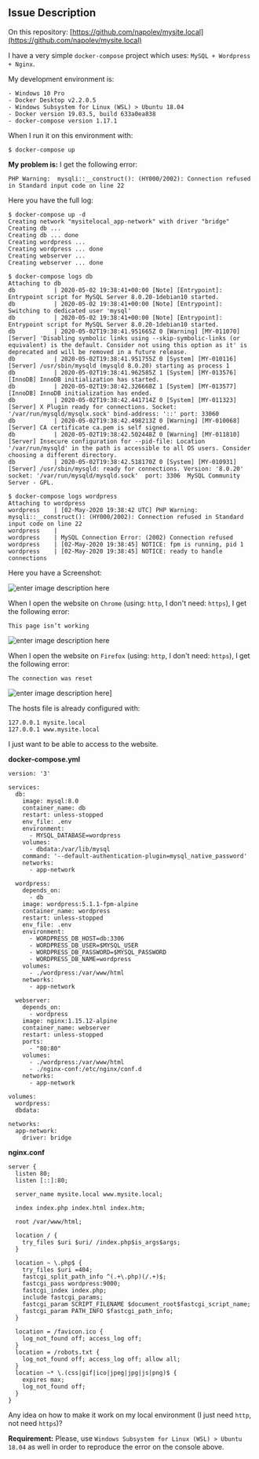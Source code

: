 ## Issue Description

On this repository:  [https://github.com/napolev/mysite.local](https://github.com/napolev/mysite.local)

I have a very simple  `docker-compose`  project which uses:  `MySQL + Wordpress + Nginx`.

My development environment is:

```
- Windows 10 Pro
- Docker Desktop v2.2.0.5
- Windows Subsystem for Linux (WSL) > Ubuntu 18.04
- Docker version 19.03.5, build 633a0ea838
- docker-compose version 1.17.1
```

When I run it on this environment with:

```
$ docker-compose up
```

**My problem is:**  I get the following error:

```
PHP Warning:  mysqli::__construct(): (HY000/2002): Connection refused in Standard input code on line 22
```

Here you have the full log:

```
$ docker-compose up -d
Creating network "mysitelocal_app-network" with driver "bridge"
Creating db ...
Creating db ... done
Creating wordpress ...
Creating wordpress ... done
Creating webserver ...
Creating webserver ... done

$ docker-compose logs db
Attaching to db
db           | 2020-05-02 19:38:41+00:00 [Note] [Entrypoint]: Entrypoint script for MySQL Server 8.0.20-1debian10 started.
db           | 2020-05-02 19:38:41+00:00 [Note] [Entrypoint]: Switching to dedicated user 'mysql'
db           | 2020-05-02 19:38:41+00:00 [Note] [Entrypoint]: Entrypoint script for MySQL Server 8.0.20-1debian10 started.
db           | 2020-05-02T19:38:41.951665Z 0 [Warning] [MY-011070] [Server] 'Disabling symbolic links using --skip-symbolic-links (or equivalent) is the default. Consider not using this option as it' is deprecated and will be removed in a future release.
db           | 2020-05-02T19:38:41.951755Z 0 [System] [MY-010116] [Server] /usr/sbin/mysqld (mysqld 8.0.20) starting as process 1
db           | 2020-05-02T19:38:41.962585Z 1 [System] [MY-013576] [InnoDB] InnoDB initialization has started.
db           | 2020-05-02T19:38:42.326668Z 1 [System] [MY-013577] [InnoDB] InnoDB initialization has ended.
db           | 2020-05-02T19:38:42.441714Z 0 [System] [MY-011323] [Server] X Plugin ready for connections. Socket: '/var/run/mysqld/mysqlx.sock' bind-address: '::' port: 33060
db           | 2020-05-02T19:38:42.498213Z 0 [Warning] [MY-010068] [Server] CA certificate ca.pem is self signed.
db           | 2020-05-02T19:38:42.502448Z 0 [Warning] [MY-011810] [Server] Insecure configuration for --pid-file: Location '/var/run/mysqld' in the path is accessible to all OS users. Consider choosing a different directory.
db           | 2020-05-02T19:38:42.518170Z 0 [System] [MY-010931] [Server] /usr/sbin/mysqld: ready for connections. Version: '8.0.20'  socket: '/var/run/mysqld/mysqld.sock'  port: 3306  MySQL Community Server - GPL.

$ docker-compose logs wordpress
Attaching to wordpress
wordpress    | [02-May-2020 19:38:42 UTC] PHP Warning:  mysqli::__construct(): (HY000/2002): Connection refused in Standard input code on line 22
wordpress    |
wordpress    | MySQL Connection Error: (2002) Connection refused
wordpress    | [02-May-2020 19:38:45] NOTICE: fpm is running, pid 1
wordpress    | [02-May-2020 19:38:45] NOTICE: ready to handle connections
```
Here you have a Screenshot:

![enter image description here](https://i.ibb.co/HDZXmCw/image.png)

When I open the website on `Chrome` (using:  `http`, I don't need:  `https`), I get the following error:
```
This page isn’t working
```
![enter image description here](https://i.ibb.co/HYPpbX5/image.png)

When I open the website on `Firefox` (using:  `http`, I don't need:  `https`), I get the following error:
```
The connection was reset
```
![enter image description here](https://i.stack.imgur.com/gi67o.png)]

The hosts file is already configured with:
```
127.0.0.1 mysite.local
127.0.0.1 www.mysite.local
```

I just want to be able to access to the website.

**docker-compose.yml**
```
version: '3'

services:
  db:
    image: mysql:8.0
    container_name: db
    restart: unless-stopped
    env_file: .env
    environment:
      - MYSQL_DATABASE=wordpress
    volumes: 
      - dbdata:/var/lib/mysql
    command: '--default-authentication-plugin=mysql_native_password'
    networks:
      - app-network

  wordpress:
    depends_on: 
      - db
    image: wordpress:5.1.1-fpm-alpine
    container_name: wordpress
    restart: unless-stopped
    env_file: .env
    environment:
      - WORDPRESS_DB_HOST=db:3306
      - WORDPRESS_DB_USER=$MYSQL_USER
      - WORDPRESS_DB_PASSWORD=$MYSQL_PASSWORD
      - WORDPRESS_DB_NAME=wordpress
    volumes:
      - ./wordpress:/var/www/html
    networks:
      - app-network

  webserver:
    depends_on:
      - wordpress
    image: nginx:1.15.12-alpine
    container_name: webserver
    restart: unless-stopped
    ports:
      - "80:80"
    volumes:
      - ./wordpress:/var/www/html
      - ./nginx-conf:/etc/nginx/conf.d
    networks:
      - app-network

volumes:
  wordpress:
  dbdata:

networks:
  app-network:
    driver: bridge
```

**nginx.conf**
```
server {
  listen 80;
  listen [::]:80;

  server_name mysite.local www.mysite.local;

  index index.php index.html index.htm;

  root /var/www/html;

  location / {
    try_files $uri $uri/ /index.php$is_args$args;
  }

  location ~ \.php$ {
    try_files $uri =404;
    fastcgi_split_path_info ^(.+\.php)(/.+)$;
    fastcgi_pass wordpress:9000;
    fastcgi_index index.php;
    include fastcgi_params;
    fastcgi_param SCRIPT_FILENAME $document_root$fastcgi_script_name;
    fastcgi_param PATH_INFO $fastcgi_path_info;
  }

  location = /favicon.ico {
    log_not_found off; access_log off;
  }
  location = /robots.txt {
    log_not_found off; access_log off; allow all;
  }
  location ~* \.(css|gif|ico|jpeg|jpg|js|png)$ {
    expires max;
    log_not_found off;
  }
}
```

Any idea on how to make it work on my local environment (I just need  `http`, not need  `https`)?

**Requirement:** Please, use `Windows Subsystem for Linux (WSL) > Ubuntu 18.04` as well in order to reproduce the error on the console above.
